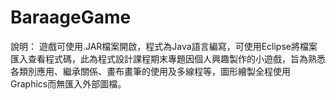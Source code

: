 # BaraageGame
說明： 
遊戲可使用.JAR檔案開啟，程式為Java語言編寫，可使用Eclipse將檔案匯入查看程式碼，此為程式設計課程期末專題因個人興趣製作的小遊戲，旨為熟悉各類別應用、繼承關係、畫布畫筆的使用及多線程等，圖形繪製全程使用Graphics而無匯入外部圖檔。
